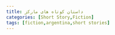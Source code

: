 ```yaml
---
title: داستان کوتاه های مارکز
categories: [Short Story,Fiction]
tags: [fiction,argentina,short stories]
---
```


